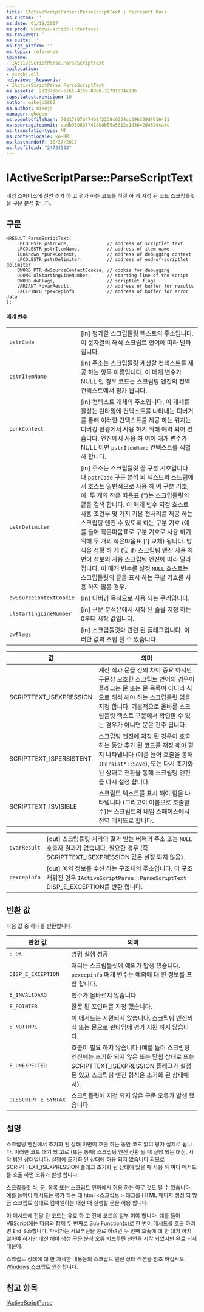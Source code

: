 ```yaml
---
title: IActiveScriptParse::ParseScriptText | Microsoft Docs
ms.custom: ''
ms.date: 01/18/2017
ms.prod: windows-script-interfaces
ms.reviewer: ''
ms.suite: ''
ms.tgt_pltfrm: ''
ms.topic: reference
apiname:
- IActiveScriptParse.ParseScriptText
apilocation:
- scrobj.dll
helpviewer_keywords:
- IActiveScriptParse_ParseScriptText
ms.assetid: 2d237d6c-cc65-415b-8808-72791304a136
caps.latest.revision: 10
author: mikejo5000
ms.author: mikejo
manager: ghogen
ms.openlocfilehash: 70d17807b47468f2238c0254cc39b339df616411
ms.sourcegitcommit: aadb9588877418b8b55a5612c1d3842d4520ca4c
ms.translationtype: MT
ms.contentlocale: ko-KR
ms.lasthandoff: 10/27/2017
ms.locfileid: "24724533"
---
```

# <a name="iactivescriptparseparsescripttext"></a>IActiveScriptParse::ParseScriptText
네임 스페이스에 선언 추가 하 고 평가 하는 코드를 적절 하 게 지정 된 코드 스크립틀릿을 구문 분석 합니다.  
  
## <a name="syntax"></a>구문  
  
```  
HRESULT ParseScriptText(  
    LPCOLESTR pstrCode,              // address of scriptlet text  
    LPCOLESTR pstrItemName,          // address of item name  
    IUnknown *punkContext,           // address of debugging context  
    LPCOLESTR pstrDelimiter,         // address of end-of-scriptlet delimiter  
    DWORD_PTR dwSourceContextCookie, // cookie for debugging  
    ULONG ulStartingLineNumber,      // starting line of the script  
    DWORD dwFlags,                   // scriptlet flags  
    VARIANT *pvarResult,             // address of buffer for results  
    EXCEPINFO *pexcepinfo            // address of buffer for error data  
);  
```  
  
#### <a name="parameters"></a>매개 변수  
  
|||  
|-|-|  
|`pstrCode`|[in] 평가할 스크립틀릿 텍스트의 주소입니다. 이 문자열의 해석 스크립트 언어에 따라 달라 집니다.|  
|`pstrItemName`|[in] 주소는 스크립틀릿 계산할 컨텍스트를 제공 하는 항목 이름입니다. 이 매개 변수가 NULL 인 경우 코드는 스크립팅 엔진의 전역 컨텍스트에서 평가 됩니다.|  
|`punkContext`|[in] 컨텍스트 개체의 주소입니다. 이 개체를 활성는 런타임에 컨텍스트를 나타내는 디버거를 통해 이러한 컨텍스트를 제공 하는 위치는 디버깅 환경에서 사용 하기 위해 예약 되어 있습니다. 엔진에서 사용 하 여이 매개 변수가 NULL 이면 `pstrItemName` 컨텍스트를 식별 하 합니다.|  
|`pstrDelimiter`|[in] 주소는 스크립틀릿 끝 구분 기호입니다. 때 `pstrCode` 구문 분석 되 텍스트의 스트림에서 호스트 일반적으로 사용 하 여 구분 기호, 예: 두 개의 작은 따옴표 (")는 스크립틀릿의 끝을 검색 합니다. 이 매개 변수 지정 호스트 사용 조건부 몇 가지 기본 전처리를 제공 하는 스크립팅 엔진 수 있도록 하는 구분 기호 (예를 들어 작은따옴표로 구분 기호로 사용 하기 위해 두 개의 작은따옴표 ['] 교체) 됩니다. 방식을 정확 하 게 (및 if) 스크립팅 엔진 사용 하면이 정보의 사용 스크립팅 엔진에 따라 달라 집니다. 이 매개 변수를 설정 `NULL` 호스트는 스크립틀릿의 끝을 표시 하는 구분 기호를 사용 하지 않은 경우.|  
|`dwSourceContextCookie`|[in] 디버깅 목적으로 사용 되는 쿠키입니다.|  
|`ulStartingLineNumber`|[in] 구문 분석은에서 시작 된 줄을 지정 하는 0부터 시작 값입니다.|  
|`dwFlags`|[in] 스크립틀릿와 관련 된 플래그입니다. 이러한 값의 조합 될 수 있습니다.|  
  
|값|의미|  
|-----------|-------------|  
|SCRIPTTEXT_ISEXPRESSION|계산 식과 문을 간의 차이 중요 하지만 구문상 모호한 스크립트 언어의 경우이 플래그는 문 또는 문 목록이 아니라 식으로 해석 해야 하는 스크립틀릿 임을 지정 합니다. 기본적으로 올바른 스크립틀릿 텍스트 구문에서 확인할 수 있는 경우가 아니면 문은 간주 됩니다.|  
|SCRIPTTEXT_ISPERSISTENT|스크립팅 엔진에 저장 된 경우이 호출 하는 동안 추가 된 코드를 저장 해야 할지 나타냅니다 (예를 들어 호출을 통해 `IPersist*::Save`), 또는 다시 초기화 된 상태로 전환을 통해 스크립팅 엔진을 다시 설정 합니다.|  
|SCRIPTTEXT_ISVISIBLE|스크립트 텍스트를 표시 해야 함을 나타냅니다 (그리고이 이름으로 호출할 수)는 스크립트의 네임 스페이스에서 전역 메서드로 합니다.|  
  
|||  
|-|-|  
|`pvarResult`|[out] 스크립틀릿 처리의 결과 받는 버퍼의 주소 또는 `NULL` 호출자 결과가 없습니다. 필요한 경우 (즉 SCRIPTTEXT_ISEXPRESSION 값은 설정 되지 않음).|  
|`pexcepinfo`|[out] 예외 정보를 수신 하는 구조체의 주소입니다. 이 구조 채워진 경우 `IActiveScriptParse::ParseScriptText` DISP_E_EXCEPTION를 반환 합니다.|  
  
## <a name="return-value"></a>반환 값  
 다음 값 중 하나를 반환합니다.  
  
|반환 값|의미|  
|------------------|-------------|  
|`S_OK`|명령 실행 성공|  
|`DISP_E_EXCEPTION`|처리는 스크립틀릿에 예외가 발생 했습니다. `pexcepinfo` 매개 변수는 예외에 대 한 정보를 포함 합니다.|  
|`E_INVALIDARG`|인수가 올바르지 않습니다.|  
|`E_POINTER`|잘못 된 포인터를 지정 했습니다.|  
|`E_NOTIMPL`|이 메서드는 지원되지 않습니다. 스크립팅 엔진의 식 또는 문으로 런타임에 평가 지원 하지 않습니다.|  
|`E_UNEXPECTED`|호출이 필요 하지 않습니다 (예를 들어 스크립팅 엔진에는 초기화 되지 않은 또는 닫힘 상태로 또는 SCRIPTTEXT_ISEXPRESSION 플래그가 설정 된 있고 스크립팅 엔진 형식은 초기화 된 상태에서).|  
|`OLESCRIPT_E_SYNTAX`|스크립틀릿에 지정 되지 않은 구문 오류가 발생 했습니다.|  
  
## <a name="remarks"></a>설명  
 스크립팅 엔진에서 초기화 된 상태 이면이 호출 하는 동안 코드 없이 평가 실제로 됩니다. 이러한 코드 대기 되 고로 (또는 통해) 스크립팅 엔진 전환 될 때 실행 되는 대신, 시작 됨된 상태입니다. 실행에 초기화 된 상태에 허용 되지 않습니다 되므로 SCRIPTTEXT_ISEXPRESSION 플래그 초기화 된 상태에 있을 때 사용 하 여이 메서드를 호출 하면 오류가 발생 합니다.  
  
 스크립틀릿 식, 문, 목록 또는 스크립트 언어에서 허용 하는 아무 것도 될 수 있습니다. 예를 들어이 메서드는 평가 하는 데 html \<스크립트 > 태그를 HTML 페이지 생성 되 방금 스크립트 상태로 컴파일하는 대신 때 실행할 문을 허용 합니다.  
  
 이 메서드에 전달 된 코드는 유효 하 고 전체 코드의 일부 여야 합니다. 예를 들어 VBScript에는 다음와 함께 두 번째로 Sub Function(x)로 한 번이 메서드를 호출 하려면 `End Sub`합니다. 파서가는 서브루틴을 완료 하려면 두 번째 호출에 대 한 대기 하지 않아야 하지만 대신 해야 생성 구문 분석 오류 서브루틴 선언을 시작 되었지만 완료 되지 때문에.  
  
 스크립트 상태에 대 한 자세한 내용은의 스크립트 엔진 상태 섹션을 참조 하십시오. [Windows 스크립트 엔진](../../winscript/windows-script-engines.md)합니다.  
  
## <a name="see-also"></a>참고 항목  
 [IActiveScriptParse](../../winscript/reference/iactivescriptparse.md)